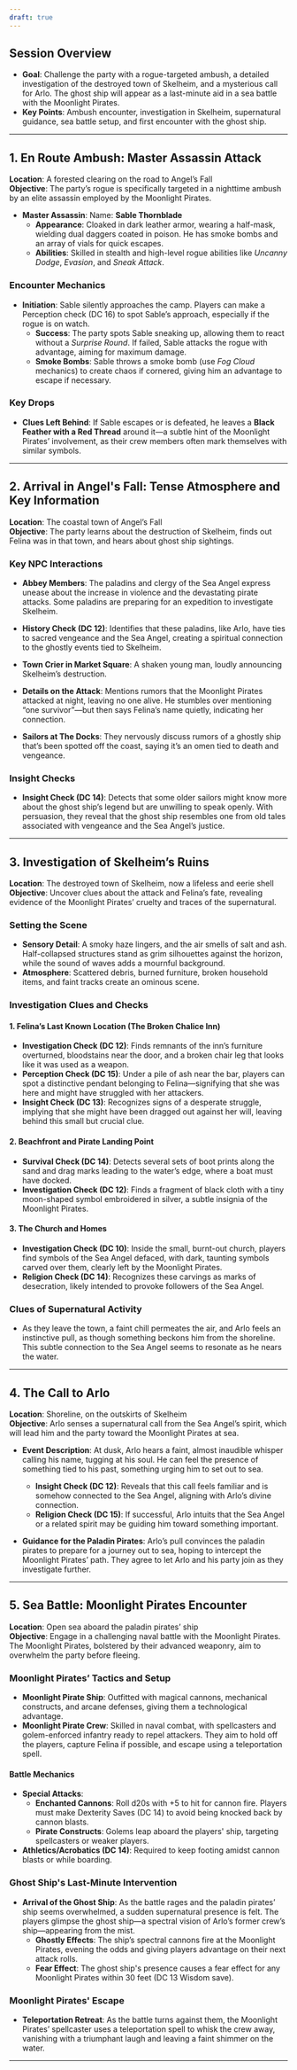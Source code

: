 ```yaml
---
draft: true
---
```


## **Session Overview**

- **Goal**: Challenge the party with a rogue-targeted ambush, a detailed investigation of the destroyed town of Skelheim, and a mysterious call for Arlo. The ghost ship will appear as a last-minute aid in a sea battle with the Moonlight Pirates.
- **Key Points**: Ambush encounter, investigation in Skelheim, supernatural guidance, sea battle setup, and first encounter with the ghost ship.

---

## **1. En Route Ambush: Master Assassin Attack**

**Location**: A forested clearing on the road to Angel’s Fall  
**Objective**: The party’s rogue is specifically targeted in a nighttime ambush by an elite assassin employed by the Moonlight Pirates.

- **Master Assassin**: Name: **Sable Thornblade**
    - **Appearance**: Cloaked in dark leather armor, wearing a half-mask, wielding dual daggers coated in poison. He has smoke bombs and an array of vials for quick escapes.
    - **Abilities**: Skilled in stealth and high-level rogue abilities like _Uncanny Dodge_, _Evasion_, and _Sneak Attack_.

### Encounter Mechanics

- **Initiation**: Sable silently approaches the camp. Players can make a Perception check (DC 16) to spot Sable’s approach, especially if the rogue is on watch.
    - **Success**: The party spots Sable sneaking up, allowing them to react without a _Surprise Round_. If failed, Sable attacks the rogue with advantage, aiming for maximum damage.
    - **Smoke Bombs**: Sable throws a smoke bomb (use _Fog Cloud_ mechanics) to create chaos if cornered, giving him an advantage to escape if necessary.

### Key Drops

- **Clues Left Behind**: If Sable escapes or is defeated, he leaves a **Black Feather with a Red Thread** around it—a subtle hint of the Moonlight Pirates’ involvement, as their crew members often mark themselves with similar symbols.

---

## **2. Arrival in Angel's Fall: Tense Atmosphere and Key Information**

**Location**: The coastal town of Angel’s Fall  
**Objective**: The party learns about the destruction of Skelheim, finds out Felina was in that town, and hears about ghost ship sightings.

### Key NPC Interactions

- **Abbey Members**: The paladins and clergy of the Sea Angel express unease about the increase in violence and the devastating pirate attacks. Some paladins are preparing for an expedition to investigate Skelheim.
	
- **History Check (DC 12)**: Identifies that these paladins, like Arlo, have ties to sacred vengeance and the Sea Angel, creating a spiritual connection to the ghostly events tied to Skelheim.
	
- **Town Crier in Market Square**: A shaken young man, loudly announcing Skelheim’s destruction.
	
- **Details on the Attack**: Mentions rumors that the Moonlight Pirates attacked at night, leaving no one alive. He stumbles over mentioning “one survivor”—but then says Felina’s name quietly, indicating her connection.
	
- **Sailors at The Docks**: They nervously discuss rumors of a ghostly ship that’s been spotted off the coast, saying it’s an omen tied to death and vengeance.
	
### Insight Checks

- **Insight Check (DC 14)**: Detects that some older sailors might know more about the ghost ship’s legend but are unwilling to speak openly. With persuasion, they reveal that the ghost ship resembles one from old tales associated with vengeance and the Sea Angel’s justice.

---

## **3. Investigation of Skelheim’s Ruins**

**Location**: The destroyed town of Skelheim, now a lifeless and eerie shell  
**Objective**: Uncover clues about the attack and Felina’s fate, revealing evidence of the Moonlight Pirates’ cruelty and traces of the supernatural.

### Setting the Scene

- **Sensory Detail**: A smoky haze lingers, and the air smells of salt and ash. Half-collapsed structures stand as grim silhouettes against the horizon, while the sound of waves adds a mournful background.
- **Atmosphere**: Scattered debris, burned furniture, broken household items, and faint tracks create an ominous scene.

### Investigation Clues and Checks

#### **1. Felina’s Last Known Location (The Broken Chalice Inn)**

- **Investigation Check (DC 12)**: Finds remnants of the inn’s furniture overturned, bloodstains near the door, and a broken chair leg that looks like it was used as a weapon.
- **Perception Check (DC 15)**: Under a pile of ash near the bar, players can spot a distinctive pendant belonging to Felina—signifying that she was here and might have struggled with her attackers.
- **Insight Check (DC 13)**: Recognizes signs of a desperate struggle, implying that she might have been dragged out against her will, leaving behind this small but crucial clue.

#### **2. Beachfront and Pirate Landing Point**

- **Survival Check (DC 14)**: Detects several sets of boot prints along the sand and drag marks leading to the water’s edge, where a boat must have docked.
- **Investigation Check (DC 12)**: Finds a fragment of black cloth with a tiny moon-shaped symbol embroidered in silver, a subtle insignia of the Moonlight Pirates.

#### **3. The Church and Homes**

- **Investigation Check (DC 10)**: Inside the small, burnt-out church, players find symbols of the Sea Angel defaced, with dark, taunting symbols carved over them, clearly left by the Moonlight Pirates.
- **Religion Check (DC 14)**: Recognizes these carvings as marks of desecration, likely intended to provoke followers of the Sea Angel.

### Clues of Supernatural Activity

- As they leave the town, a faint chill permeates the air, and Arlo feels an instinctive pull, as though something beckons him from the shoreline. This subtle connection to the Sea Angel seems to resonate as he nears the water.

---

## **4. The Call to Arlo**

**Location**: Shoreline, on the outskirts of Skelheim  
**Objective**: Arlo senses a supernatural call from the Sea Angel’s spirit, which will lead him and the party toward the Moonlight Pirates at sea.

- **Event Description**: At dusk, Arlo hears a faint, almost inaudible whisper calling his name, tugging at his soul. He can feel the presence of something tied to his past, something urging him to set out to sea.
    
    - **Insight Check (DC 12)**: Reveals that this call feels familiar and is somehow connected to the Sea Angel, aligning with Arlo’s divine connection.
    - **Religion Check (DC 15)**: If successful, Arlo intuits that the Sea Angel or a related spirit may be guiding him toward something important.
- **Guidance for the Paladin Pirates**: Arlo’s pull convinces the paladin pirates to prepare for a journey out to sea, hoping to intercept the Moonlight Pirates’ path. They agree to let Arlo and his party join as they investigate further.
    

---

## **5. Sea Battle: Moonlight Pirates Encounter**

**Location**: Open sea aboard the paladin pirates’ ship  
**Objective**: Engage in a challenging naval battle with the Moonlight Pirates. The Moonlight Pirates, bolstered by their advanced weaponry, aim to overwhelm the party before fleeing.

### Moonlight Pirates’ Tactics and Setup

- **Moonlight Pirate Ship**: Outfitted with magical cannons, mechanical constructs, and arcane defenses, giving them a technological advantage.
- **Moonlight Pirate Crew**: Skilled in naval combat, with spellcasters and golem-enforced infantry ready to repel attackers. They aim to hold off the players, capture Felina if possible, and escape using a teleportation spell.

#### Battle Mechanics

- **Special Attacks**:
    - **Enchanted Cannons**: Roll d20s with +5 to hit for cannon fire. Players must make Dexterity Saves (DC 14) to avoid being knocked back by cannon blasts.
    - **Pirate Constructs**: Golems leap aboard the players' ship, targeting spellcasters or weaker players.
- **Athletics/Acrobatics (DC 14)**: Required to keep footing amidst cannon blasts or while boarding.

### Ghost Ship's Last-Minute Intervention

- **Arrival of the Ghost Ship**: As the battle rages and the paladin pirates’ ship seems overwhelmed, a sudden supernatural presence is felt. The players glimpse the ghost ship—a spectral vision of Arlo’s former crew’s ship—appearing from the mist.
    - **Ghostly Effects**: The ship’s spectral cannons fire at the Moonlight Pirates, evening the odds and giving players advantage on their next attack rolls.
    - **Fear Effect**: The ghost ship's presence causes a fear effect for any Moonlight Pirates within 30 feet (DC 13 Wisdom save).

### Moonlight Pirates' Escape

- **Teleportation Retreat**: As the battle turns against them, the Moonlight Pirates’ spellcaster uses a teleportation spell to whisk the crew away, vanishing with a triumphant laugh and leaving a faint shimmer on the water.

---

